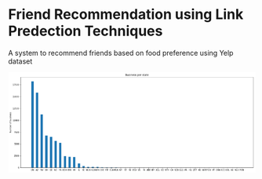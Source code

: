 # Friend Recommendation using Link Predection Techniques
A system to recommend friends based on food preference using Yelp dataset

![Visualization Sample](visualization/businesses-per-state.png "Description goes here")
